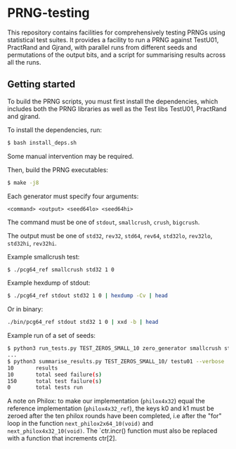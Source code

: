 # PRNG-testing

This repository contains facilities for comprehensively testing PRNGs using
statistical test suites. It provides a facility to run a PRNG against TestU01,
PractRand and Gjrand, with parallel runs from different seeds and permutations
of the output bits, and a script for summarising results across all the runs.

## Getting started

To build the PRNG scripts, you must first install the dependencies, which
includes both the PRNG libraries as well as the Test libs TestU01, PractRand
and gjrand.

To install the dependencies, run:

```bash
$ bash install_deps.sh
```

Some manual intervention may be required.

Then, build the PRNG executables:

```bash
$ make -j8
```

Each generator must specify four arguments:

```
<command> <output> <seed64lo> <seed64hi>
```

The command must be one of `stdout`, `smallcrush`, `crush`, `bigcrush`.

The output must be one of `std32`, `rev32`, `std64`, `rev64`, `std32lo`,
`rev32lo`, `std32hi`, `rev32hi`.

Example smallcrush test:

```bash
$ ./pcg64_ref smallcrush std32 1 0
```

Example hexdump of stdout:

```bash
$ ./pcg64_ref stdout std32 1 0 | hexdump -Cv | head
```

Or in binary:

```bash
./bin/pcg64_ref stdout std32 1 0 | xxd -b | head
```

Example run of a set of seeds:

```bash
$ python3 run_tests.py TEST_ZEROS_SMALL_10 zero_generator smallcrush std32 --numseeds 10
...
$ python3 summarise_results.py TEST_ZEROS_SMALL_10/ testu01 --verbose
10       results
10       total seed failure(s)
150      total test failure(s)
0        total tests run
```

A note on Philox: to make our implementation (`philox4x32`) equal the reference
implementation (`philox4x32_ref`), the keys k0 and k1 must be zeroed after the
ten philox rounds have been completed, i.e after the "for" loop in the function
`next_philox2x64_10(void)` and `next_philox4x32_10(void)`. The `ctr.incr()
function must also be replaced with a function that increments ctr[2].
